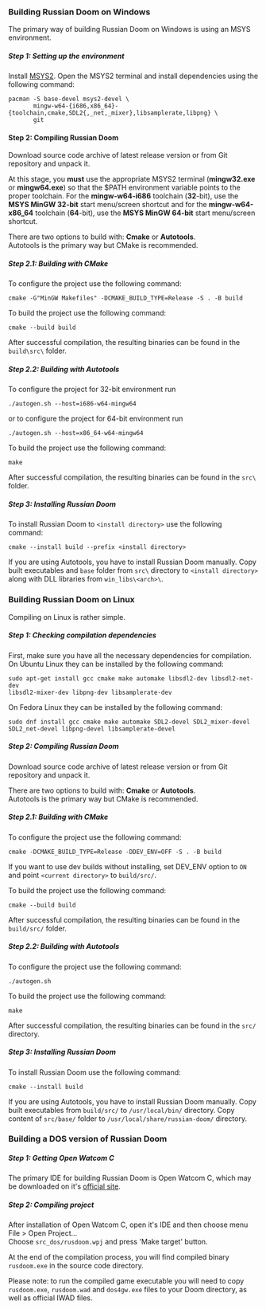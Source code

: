 ### Building Russian Doom on Windows

The primary way of building Russian Doom on Windows is using an MSYS environment.

##### Step 1: Setting up the environment

Install [MSYS2](https://www.msys2.org/). Open the MSYS2 terminal and install dependencies using the following command:
```
pacman -S base-devel msys2-devel \
       mingw-w64-{i686,x86_64}-{toolchain,cmake,SDL2{,_net,_mixer},libsamplerate,libpng} \
       git
```

#### Step 2: Compiling Russian Doom

Download source code archive of latest release version or from Git repository and unpack it.

At this stage, you **must** use the appropriate MSYS2 terminal (**mingw32.exe** or **mingw64.exe**) 
so that the $PATH environment variable points to the proper toolchain. 
For the **mingw-w64-i686** toolchain (**32**-bit), use the **MSYS MinGW 32-bit** start menu/screen shortcut 
and for the **mingw-w64-x86_64** toolchain (**64**-bit), use the **MSYS MinGW 64-bit** start menu/screen shortcut.

There are two options to build with: **Cmake** or **Autotools**.  
Autotools is the primary way but CMake is recommended.

##### Step 2.1: Building with CMake

To configure the project use the following command:
```
cmake -G"MinGW Makefiles" -DCMAKE_BUILD_TYPE=Release -S . -B build
```
To build the project use the following command:
```
cmake --build build
```

After successful compilation, the resulting binaries can be found in the `build\src\` folder.

##### Step 2.2: Building with Autotools

To configure the project for 32-bit environment run
```
./autogen.sh --host=i686-w64-mingw64
```
or to configure the project for 64-bit environment run
```
./autogen.sh --host=x86_64-w64-mingw64
```
To build the project use the following command:
```
make
```
After successful compilation, the resulting binaries can be found in the `src\` folder.

##### Step 3: Installing Russian Doom

To install Russian Doom to `<install directory>` use the following command:
```
cmake --install build --prefix <install directory>
```
If you are using Autotools, you have to install Russian Doom manually. Copy built executables and `base` folder from `src\`
directory to `<install directory>` along with DLL libraries from `win_libs\<arch>\`.

### Building Russian Doom on Linux

Compiling on Linux is rather simple. 

##### Step 1: Checking compilation dependencies

First, make sure you have all the necessary dependencies for compilation.
On Ubuntu Linux they can be installed by the following command:
```
sudo apt-get install gcc cmake make automake libsdl2-dev libsdl2-net-dev
libsdl2-mixer-dev libpng-dev libsamplerate-dev
```
On Fedora Linux they can be installed by the following command:
```
sudo dnf install gcc cmake make automake SDL2-devel SDL2_mixer-devel
SDL2_net-devel libpng-devel libsamplerate-devel
```

##### Step 2: Compiling Russian Doom

Download source code archive of latest release version or from Git repository and unpack it.

There are two options to build with: **Cmake** or **Autotools**.  
Autotools is the primary way but CMake is recommended.

##### Step 2.1: Building with CMake

To configure the project use the following command:
```
cmake -DCMAKE_BUILD_TYPE=Release -DDEV_ENV=OFF -S . -B build
```
If you want to use dev builds without installing, set DEV_ENV option to `ON` and
point `<current directory>` to `build/src/`.

To build the project use the following command:
```
cmake --build build
```
After successful compilation, the resulting binaries can be found in the `build/src/` folder.

##### Step 2.2: Building with Autotools

To configure the project use the following command:
```
./autogen.sh
```
To build the project use the following command:
```
make
```
After successful compilation, the resulting binaries can be found in the `src/` directory.

##### Step 3: Installing Russian Doom

To install Russian Doom use the following command:
```
cmake --install build
```

If you are using Autotools, you have to install Russian Doom manually. Copy built executables from `build/src/`
to `/usr/local/bin/` directory. Copy content of `src/base/` folder to `/usr/local/share/russian-doom/` directory.

### Building a DOS version of Russian Doom

##### Step 1: Getting Open Watcom C

The primary IDE for building Russian Doom is Open Watcom C, which may be downloaded on it's [official site](http://www.openwatcom.org/download.php).

##### Step 2: Compiling project

After installation of Open Watcom C, open it's IDE and then choose menu File > Open Project...  
Choose `src_dos/rusdoom.wpj` and press 'Make target' button.

At the end of the compilation process, you will find compiled binary `rusdoom.exe` in the source code directory.

Please note: to run the compiled game executable you will need to copy
`rusdoom.exe`, `rusdoom.wad` and `dos4gw.exe` files to your Doom directory, as well as official IWAD files.
